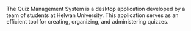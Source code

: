 The Quiz Management System is a desktop application developed by a team of students at Helwan University. This application serves as an efficient tool for creating, organizing, and administering quizzes.

